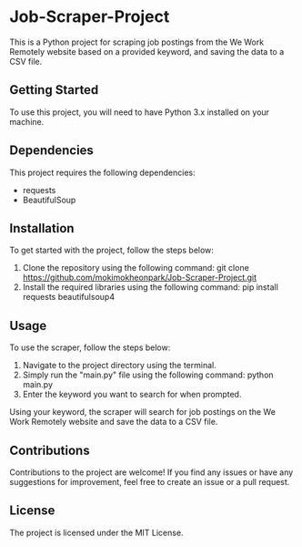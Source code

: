 # Job-Scraper-Project

This is a Python project for scraping job postings from the We Work Remotely website based on a provided keyword, and saving the data to a CSV file.

## Getting Started

To use this project, you will need to have Python 3.x installed on your machine.

## Dependencies

This project requires the following dependencies:

- requests
- BeautifulSoup

## Installation

To get started with the project, follow the steps below:

1. Clone the repository using the following command: git clone https://github.com/mokimokheonpark/Job-Scraper-Project.git
2. Install the required libraries using the following command: pip install requests beautifulsoup4

## Usage

To use the scraper, follow the steps below:

1. Navigate to the project directory using the terminal.
2. Simply run the "main.py" file using the following command: python main.py
3. Enter the keyword you want to search for when prompted.

Using your keyword, the scraper will search for job postings on the We Work Remotely website and save the data to a CSV file.

## Contributions

Contributions to the project are welcome! If you find any issues or have any suggestions for improvement, feel free to create an issue or a pull request.

## License

The project is licensed under the MIT License.

